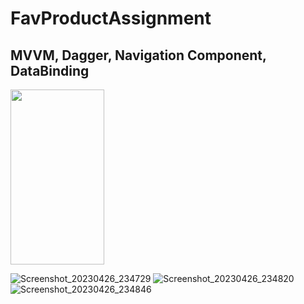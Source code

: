 # FavProductAssignment
## MVVM, Dagger, Navigation Component, DataBinding

<img src="[https://user-images.githubusercontent.com/16319829/81180309-2b51f000-8fee-11ea-8a78-ddfe8c3412a7.png](https://user-images.githubusercontent.com/131846090/234671625-765133ad-d630-4617-8051-77d8bb99a22e.png)" width="150" height="280">

![Screenshot_20230426_234729](https://user-images.githubusercontent.com/131846090/234671625-765133ad-d630-4617-8051-77d8bb99a22e.png)
![Screenshot_20230426_234820](https://user-images.githubusercontent.com/131846090/234671636-0b111796-920d-47d1-b21b-1654336dddc9.png)
![Screenshot_20230426_234846](https://user-images.githubusercontent.com/131846090/234671638-aae186f4-4356-4a85-bb85-3a162c490be7.png)

